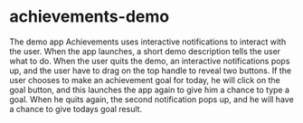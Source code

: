# achievements-demo
The demo app Achievements uses interactive notifications to interact with the user.
When the app launches, a short demo description tells the user what to do.
When the user quits the demo, an interactive notifications pops up, 
and the user have to drag on the top handle to reveal two buttons.
If the user chooses to make an achievement goal for today, he will click
on the goal button, and this launches the app again to give him a chance to type a goal.
When he quits again, the second notification pops up, and he will have a chance to give 
todays goal result.
